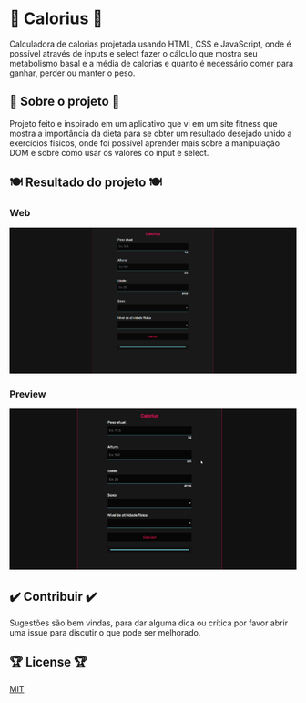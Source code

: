 # :grapes: Calorius :grapes:

Calculadora de calorias projetada usando HTML, CSS e JavaScript, onde é possível através de inputs e select fazer o cálculo que mostra seu metabolismo basal e a média de calorias e quanto é necessário comer para ganhar, perder ou manter o peso.

## :carrot: Sobre o projeto :carrot:

Projeto feito e inspirado em um aplicativo que vi em um site fitness que mostra a importância da dieta para se obter um resultado desejado unido a exercícios físicos, onde foi possível aprender mais sobre a manipulação DOM e sobre como usar os valores do input e select.

## :plate_with_cutlery: Resultado do projeto :plate_with_cutlery:

### Web
![Web](https://github.com/renato-roca-dev/calorius/blob/master/img/foto-do-site.png)

### Preview
![Web](https://github.com/renato-roca-dev/calorius/blob/master/img/projeto-video.gif)

## :heavy_check_mark: Contribuir :heavy_check_mark:

Sugestões são bem vindas, para dar alguma dica ou crítica por favor abrir uma issue para discutir o que pode ser melhorado.

## :trophy: License :trophy:
[MIT](https://choosealicense.com/licenses/mit/)

